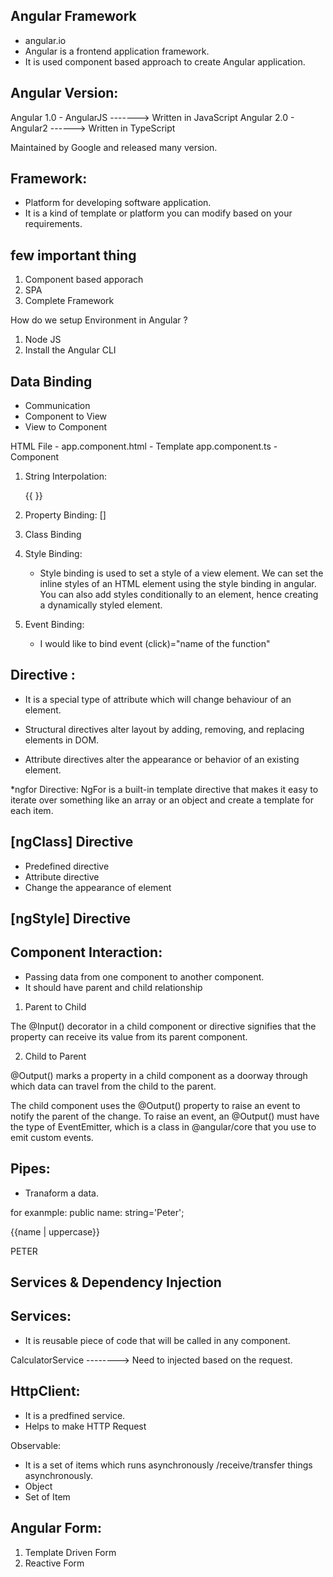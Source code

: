 Angular Framework
------------------
- angular.io
- Angular is a frontend application framework.
- It is used component based approach to create Angular application.



Angular Version:
----------------
Angular 1.0 - AngularJS -------> Written in JavaScript
Angular 2.0 - Angular2 ------> Written in TypeScript

Maintained by Google and released many version.


Framework:
----------
- Platform for developing software application.
- It is a kind of template or platform you can modify based on your requirements.


few important thing
-------------------
1. Component based apporach
2. SPA
3. Complete Framework


How do we setup Environment in  Angular ?

1. Node JS
2. Install the Angular CLI

Data Binding
-------------
- Communication
- Component to View
- View to Component

HTML File - app.component.html - Template
            app.component.ts - Component

1. String Interpolation:
     
     {{ }}


2. Property Binding:
[]

3. Class Binding

4. Style Binding:
   - Style binding is used to set a style of a view element. We can set the inline styles of an HTML element using the style binding in angular. You can also add styles conditionally to an element, hence creating a dynamically styled element.

5. Event Binding:
   - I would like to bind event
     (click)="name of the function"


Directive :
-----------
- It is a special type of attribute which will change behaviour of an element.

- Structural directives alter layout by adding, removing, and replacing elements in DOM.

- Attribute directives alter the appearance or behavior of an existing element.

*ngfor Directive:
NgFor is a built-in template directive that makes it easy to iterate over something like an array or an object and create a template for each item.


[ngClass] Directive
------------------
- Predefined directive
- Attribute directive
- Change the appearance of element

[ngStyle] Directive
--------------------

Component Interaction:
----------------------
- Passing data from one component to another component.
- It should have parent and child relationship

1. Parent to Child

The @Input() decorator in a child component or directive signifies that the property can receive its value from its parent component.

2. Child to Parent

@Output() marks a property in a child component as a doorway through which data can travel from the child to the parent.

The child component uses the @Output() property to raise an event to notify the parent of the change. To raise an event, an @Output() must have the type of EventEmitter, which is a class in @angular/core that you use to emit custom events.

Pipes:
------
- Tranaform a data.

for exanmple:
public name: string='Peter';

{{name | uppercase}}

PETER

Services & Dependency Injection
-------------------------------

Services:
---------
- It is reusable piece of code that will be called in any component.

CalculatorService --------> Need to injected based on the request.

HttpClient:
----------
- It is a predfined service.
- Helps to make HTTP Request

Observable:
  - It is a set of items which runs asynchronously /receive/transfer things asynchronously.
  - Object
  - Set of Item

Angular Form:
-------------
1. Template Driven Form
2. Reactive Form





























